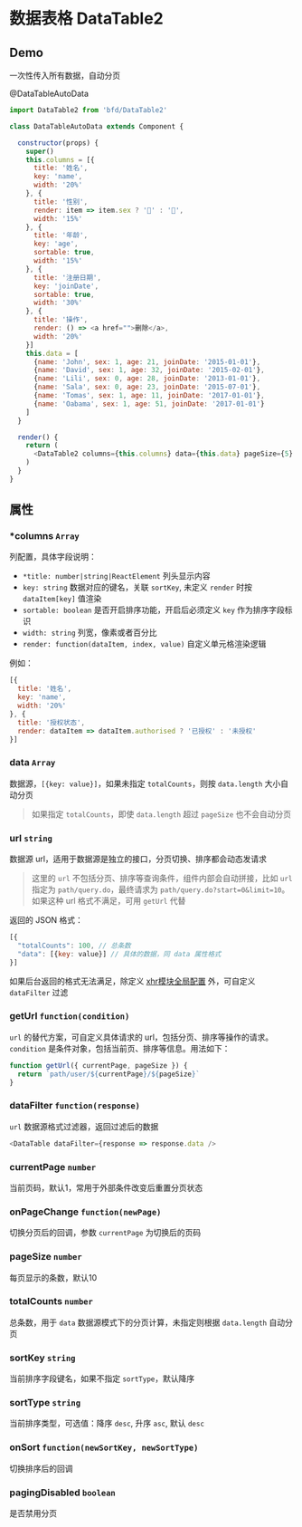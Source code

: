 # 数据表格 DataTable2

## Demo

一次性传入所有数据，自动分页

@DataTableAutoData
```js
import DataTable2 from 'bfd/DataTable2'

class DataTableAutoData extends Component {

  constructor(props) {
    super()
    this.columns = [{
      title: '姓名',
      key: 'name',
      width: '20%'
    }, {
      title: '性别',
      render: item => item.sex ? '👨' : '👩',
      width: '15%'
    }, {
      title: '年龄',
      key: 'age',
      sortable: true,
      width: '15%'
    }, {
      title: '注册日期',
      key: 'joinDate',
      sortable: true,
      width: '30%'
    }, {
      title: '操作',
      render: () => <a href="">删除</a>,
      width: '20%'
    }]
    this.data = [
      {name: 'John', sex: 1, age: 21, joinDate: '2015-01-01'},
      {name: 'David', sex: 1, age: 32, joinDate: '2015-02-01'},
      {name: 'Lili', sex: 0, age: 28, joinDate: '2013-01-01'},
      {name: 'Sala', sex: 0, age: 23, joinDate: '2015-07-01'},
      {name: 'Tomas', sex: 1, age: 11, joinDate: '2017-01-01'},
      {name: 'Oabama', sex: 1, age: 51, joinDate: '2017-01-01'}
    ]
  }

  render() {
    return (
      <DataTable2 columns={this.columns} data={this.data} pageSize={5} />
    )
  }
}
```

## <DataTable2 /> 属性

### *columns `Array`
列配置，具体字段说明：
- `*title: number|string|ReactElement` 列头显示内容
- `key: string` 数据对应的键名，关联 `sortKey`, 未定义 `render` 时按 `dataItem[key]` 值渲染
- `sortable: boolean` 是否开启排序功能，开启后必须定义 `key` 作为排序字段标识
- `width: string` 列宽，像素或者百分比
- `render: function(dataItem, index, value)` 自定义单元格渲染逻辑

例如：
```js
[{
  title: '姓名',
  key: 'name',
  width: '20%'
}, {
  title: '授权状态',
  render: dataItem => dataItem.authorised ? '已授权' : '未授权'
}]
```

### data `Array`
数据源，`[{key: value}]`，如果未指定 `totalCounts`，则按 `data.length` 大小自动分页
> 如果指定 `totalCounts`，即使 `data.length` 超过 `pageSize` 也不会自动分页

### url `string`
数据源 url，适用于数据源是独立的接口，分页切换、排序都会动态发请求
> 这里的 `url` 不包括分页、排序等查询条件，组件内部会自动拼接，比如 `url` 指定为 `path/query.do`，最终请求为 `path/query.do?start=0&limit=10`。如果这种 url 格式不满足，可用 `getUrl` 代替

返回的 JSON 格式：
```js
[{
  "totalCounts": 100, // 总条数
  "data": [{key: value}] // 具体的数据，同 data 属性格式
}]
```
如果后台返回的格式无法满足，除定义 [xhr模块全局配置](xhr#success) 外，可自定义 `dataFilter` 过滤

### getUrl `function(condition)`
`url` 的替代方案，可自定义具体请求的 url，包括分页、排序等操作的请求。`condition` 是条件对象，包括当前页、排序等信息。用法如下：
```js
function getUrl({ currentPage, pageSize }) {
  return `path/user/${currentPage}/${pageSize}`
}
```

### dataFilter `function(response)`
`url` 数据源格式过滤器，返回过滤后的数据
```js
<DataTable dataFilter={response => response.data />
```

### currentPage `number`
当前页码，默认1，常用于外部条件改变后重置分页状态

### onPageChange `function(newPage)`
切换分页后的回调，参数 `currentPage` 为切换后的页码

### pageSize `number`
每页显示的条数，默认10

### totalCounts `number`
总条数，用于 `data` 数据源模式下的分页计算，未指定则根据 `data.length` 自动分页

### sortKey `string`
当前排序字段键名，如果不指定 `sortType`，默认降序

### sortType `string`
当前排序类型，可选值：降序 `desc`, 升序 `asc`, 默认 `desc`

### onSort `function(newSortKey, newSortType)`
切换排序后的回调

### pagingDisabled `boolean`
是否禁用分页
